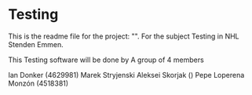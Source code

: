 # Testing

This is the readme file for the project: "". 
For the subject Testing in NHL Stenden Emmen.

This Testing software will be done by A group of 4 members 

Ian Donker (4629981) 
Marek Stryjenski 
Aleksei Skorjak ()
Pepe Loperena Monzón (4518381)
